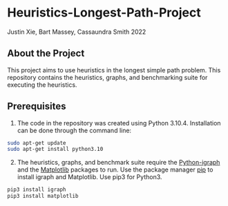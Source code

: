 # Heuristics-Longest-Path-Project
Justin Xie, Bart Massey, Cassaundra Smith 2022

## About the Project
This project aims to use heuristics in the longest simple path problem. This repository contains the heuristics, graphs, and benchmarking suite for executing the heuristics.

## Prerequisites
1. The code in the repository was created using Python 3.10.4. Installation can be done through the command line:

```bash
sudo apt-get update
sudo apt-get install python3.10
```

2. The heuristics, graphs, and benchmark suite require the [Python-igraph](https://igraph.org/python/) and the [Matplotlib](https://matplotlib.org/) packages to run. Use the package manager [pip](https://pip.pypa.io/en/stable/) to install igraph and Matplotlib. Use pip3 for Python3.

```bash
pip3 install igraph
pip3 install matplotlib
```

